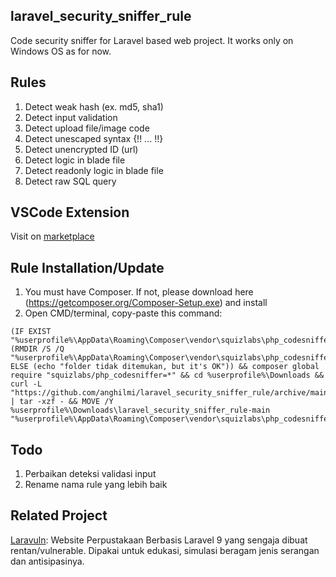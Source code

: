 ## laravel_security_sniffer_rule
Code security sniffer for Laravel based web project. It works only on Windows OS as for now.

## Rules
1. Detect weak hash (ex. md5, sha1)
2. Detect input validation
3. Detect upload file/image code
4. Detect unescaped syntax {!! ... !!}
5. Detect unencrypted ID (url)
6. Detect logic in blade file
7. Detect readonly logic in blade file
8. Detect raw SQL query

## VSCode Extension
Visit on [marketplace](https://marketplace.visualstudio.com/items?itemName=MuhAnisAlHilmi.laravel-php-codesniffer)

## Rule Installation/Update
1. You must have Composer. If not, please download here (https://getcomposer.org/Composer-Setup.exe) and install
2. Open CMD/terminal, copy-paste this command:

```
(IF EXIST "%userprofile%\AppData\Roaming\Composer\vendor\squizlabs\php_codesniffer\src\Standards\laravel_security_sniffer" (RMDIR /S /Q "%userprofile%\AppData\Roaming\Composer\vendor\squizlabs\php_codesniffer\src\Standards\laravel_security_sniffer") ELSE (echo "folder tidak ditemukan, but it's OK")) && composer global require "squizlabs/php_codesniffer=*" && cd %userprofile%\Downloads && curl -L "https://github.com/anghilmi/laravel_security_sniffer_rule/archive/main.tar.gz" | tar -xzf - && MOVE /Y %userprofile%\Downloads\laravel_security_sniffer_rule-main "%userprofile%\AppData\Roaming\Composer\vendor\squizlabs\php_codesniffer\src\Standards\laravel_security_sniffer"
```

## Todo
1. Perbaikan deteksi validasi input
2. Rename nama rule yang lebih baik

## Related Project
[Laravuln](https://github.com/GustiAdithiya/laravuln): Website Perpustakaan Berbasis Laravel 9 yang sengaja dibuat rentan/vulnerable. Dipakai untuk edukasi, simulasi beragam jenis serangan dan antisipasinya.


